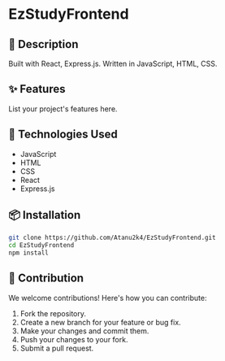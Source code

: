 # EzStudyFrontend

## 📝 Description
 Built with React, Express.js. Written in JavaScript, HTML, CSS.

## ✨ Features
List your project's features here.

## 🔧 Technologies Used
- JavaScript
- HTML
- CSS
- React
- Express.js

## 📦 Installation
```sh
git clone https://github.com/Atanu2k4/EzStudyFrontend.git
cd EzStudyFrontend
npm install
```
## 🤝 Contribution
We welcome contributions! Here's how you can contribute:

1.  Fork the repository.
2.  Create a new branch for your feature or bug fix.
3.  Make your changes and commit them.
4.  Push your changes to your fork.
5.  Submit a pull request.

